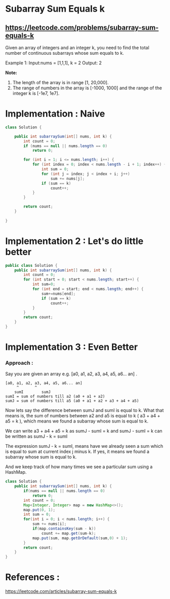 # Subarray Sum Equals k
## https://leetcode.com/problems/subarray-sum-equals-k

Given an array of integers and an integer k, you need to find the total number of continuous subarrays whose sum equals to k.

Example 1:
Input:nums = [1,1,1], k = 2
Output: 2

**Note:**
1. The length of the array is in range [1, 20,000].
2. The range of numbers in the array is [-1000, 1000] and the range of the integer k is [-1e7, 1e7].


# Implementation : Naive
```java
class Solution {

	public int subarraySum(int[] nums, int k) {
		int count = 0;
		if (nums == null || nums.length == 0)
			return 0;

		for (int i = 1; i <= nums.length; i++) {
			for (int index = 0; index < nums.length - i + 1; index++) {
				int sum = 0;
				for (int j = index; j < index + i; j++)
					sum += nums[j];
				if (sum == k)
					count++;
			}
		}

		return count;
	}
	
}
```
# Implementation 2 : Let's do little better
```java
public class Solution {
    public int subarraySum(int[] nums, int k) {
        int count = 0;
        for (int start = 0; start < nums.length; start++) {
            int sum=0;
            for (int end = start; end < nums.length; end++) {
                sum+=nums[end];
                if (sum == k)
                    count++;
            }
        }
        return count;
    }
}
```
# Implementation 3 : Even Better
### Approach :
Say you are given an array e.g. [a0, a1, a2, a3, a4, a5, a6... an] . 
```
[a0, a1, a2, a3, a4, a5, a6... an]
	 ^	     ^	
	sumI	    sumJ
sumI = sum of numbers till a2 (a0 + a1 + a2)
sumJ = sum of numbers till a5 (a0 + a1 + a2 + a3 + a4 + a5)
```

Now lets say the difference between sumJ and sumI is equal to k. 
What that means is, the sum of numbers between a2 and a5 is equal to k ( a3 + a4 + a5 = k ), which means we found a subarray whose sum is equal to k.

We can write a3 + a4 + a5 = k as sumJ - sumI = k 
and sumJ - sumI = k can be written as sumJ - k = sumI

The expression sumJ - k = sumI, means have we already seen a sum which is equal to sum at current index j minus k. If yes, it means we found a subarray whose sum is equal to k. 

And we keep track of how many times we see a particular sum using a HashMap.

```java
class Solution {
    public int subarraySum(int[] nums, int k) {
        if(nums == null || nums.length == 0)
            return 0;
        int count = 0;
        Map<Integer, Integer> map = new HashMap<>();
        map.put(0, 1);
        int sum = 0;
        for(int i = 0; i < nums.length; i++) {
            sum += nums[i];
            if(map.containsKey(sum - k))
                count += map.get(sum-k);
            map.put(sum, map.getOrDefault(sum,0) + 1);
        }
        return count;
    }
}
```

# References :
https://leetcode.com/articles/subarray-sum-equals-k
